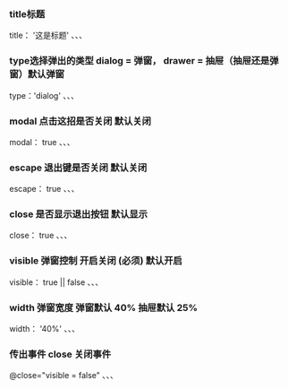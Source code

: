 ### title标题
title： '这是标题'
、、、
### type选择弹出的类型 dialog = 弹窗， drawer = 抽屉（抽屉还是弹窗）默认弹窗
type：'dialog'
、、、
### modal 点击这招是否关闭  默认关闭
modal： true
、、、
### escape 退出键是否关闭  默认关闭
escape： true
、、、
### close 是否显示退出按钮 默认显示
close： true
、、、
### visible 弹窗控制  开启关闭 (必须) 默认开启
visible： true || false
、、、
### width 弹窗宽度 弹窗默认 40% 抽屉默认 25%
width： '40%'
、、、
### 传出事件  close  关闭事件
@close="visible = false"
、、、